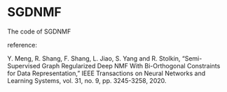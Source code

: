# SGDNMF
The code of SGDNMF

reference:

Y. Meng, R. Shang, F. Shang, L. Jiao, S. Yang and R. Stolkin, “Semi-Supervised Graph Regularized Deep NMF With Bi-Orthogonal Constraints for Data Representation,” IEEE Transactions on Neural Networks and Learning Systems, vol. 31, no. 9, pp. 3245-3258, 2020.
